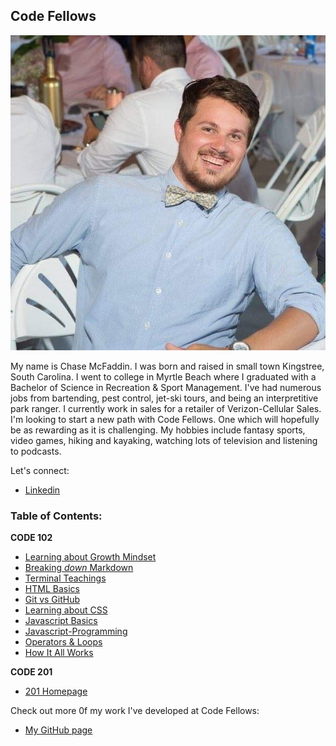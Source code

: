 ## **Code Fellows**

![chase](images/chase-profile.jpg)


My name is Chase McFaddin. I was born and raised in small town Kingstree, South Carolina. I went to college in Myrtle Beach where I graduated with a Bachelor of Science in Recreation & Sport Management. I've had numerous jobs from bartending, pest control, jet-ski tours, and being an interpretitive park ranger. I currently work in sales for a retailer of Verizon-Cellular Sales. I'm looking to start a new path with Code Fellows. One which will hopefully be as rewarding as it is challenging. My hobbies include fantasy sports, video games, hiking and kayaking, watching lots of television and listening to podcasts.

Let's connect:

- [Linkedin](https://www.linkedin.com/in/chase-mcfaddin-62a8a548/)


### **Table of Contents:**
 
 **CODE 102** 
- [Learning about Growth Mindset](growth-mindest.md)
- [Breaking *down* Markdown](markdown-notes.md)
- [Terminal Teachings](tools-terminal.md)
- [HTML Basics](html-notes.md)
- [Git vs GitHub](git-vs-github.md)
- [Learning about CSS](css-notes.md)
- [Javascript Basics](javascript-notes.md)
- [Javascript-Programming](code-js.md)
- [Operators & Loops](ops-loops.md)
- [How It All Works](how-it-works.md)

**CODE 201** 

- [201 Homepage](201/README.md)




Check out more 0f my work I've developed at Code Fellows:

- [My GitHub page](https://github.com/ChaseMcFaddin)
